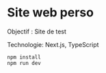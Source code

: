 # Site web perso 

Objectif : Site de test

Technologie: Next.js, TypeScript

    npm install
    npm run dev